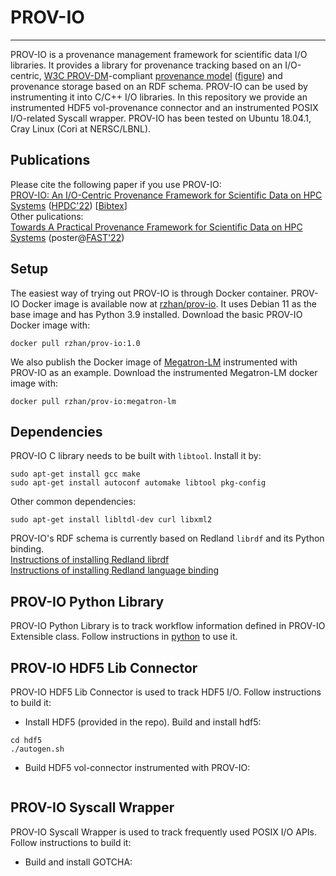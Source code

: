 # PROV-IO

---
PROV-IO is a provenance management framework for scientific data I/O libraries. It provides a library for provenance tracking based on an I/O-centric, [W3C PROV-DM](https://www.w3.org/TR/prov-dm/)-compliant [provenance model](https://github.com/hpc-io/prov-io/blob/master/provio_ontology.ttl) ([figure](https://github.com/hpc-io/prov-io/blob/master/doc/provio-latest.png)) and provenance storage based on an RDF schema. PROV-IO can be used by instrumenting it into C/C++ I/O libraries. In this repository we provide an instrumented HDF5 vol-provenance connector and an instrumented POSIX I/O-related Syscall wrapper. PROV-IO has been tested on Ubuntu 18.04.1, Cray Linux (Cori at NERSC/LBNL).

## Publications
Please cite the following paper if you use PROV-IO:  <br /> 
[PROV-IO: An I/O-Centric Provenance Framework for Scientific Data on HPC Systems](https://dl.acm.org/doi/10.1145/3502181.3531477) ([HPDC'22](https://www.hpdc.org/2022/)) [[Bibtex](https://github.com/hpc-io/prov-io/blob/master/doc/acm_3502181.3531477.bib)] <br /> 
Other pulications:  <br /> 
[Towards A Practical Provenance Framework for Scientific Data on HPC Systems](https://github.com/hpc-io/prov-io/blob/master/doc/FAST_22_WiP_PROV-IO.pdf) (poster@[FAST'22](https://www.usenix.org/conference/fast22)) <br />

## Setup
The easiest way of trying out PROV-IO is through Docker container. PROV-IO Docker image is available now at [rzhan/prov-io](https://hub.docker.com/repository/docker/rzhan/prov-io). It uses Debian 11 as the base image and has Python 3.9 installed. Download the basic PROV-IO Docker image with:
```
docker pull rzhan/prov-io:1.0
```
We also publish the Docker image of [Megatron-LM](https://github.com/NVIDIA/Megatron-LM) instrumented with PROV-IO as an example. Download the instrumented Megatron-LM docker image with:
```
docker pull rzhan/prov-io:megatron-lm
```

## Dependencies
PROV-IO C library needs to be built with ```libtool```. Install it by: <br /> 
```
sudo apt-get install gcc make
sudo apt-get install autoconf automake libtool pkg-config
```
Other common dependencies: 
```
sudo apt-get install libltdl-dev curl libxml2
```
PROV-IO's RDF schema is currently based on Redland ```librdf``` and its Python binding. <br /> 
[Instructions of installing Redland librdf](https://librdf.org/INSTALL.html) <br /> 
[Instructions of installing Redland language binding](https://librdf.org/bindings/) <br /> 

## PROV-IO Python Library
PROV-IO Python Library is to track workflow information defined in PROV-IO Extensible class.
Follow instructions in [python](https://github.com/hpc-io/prov-io/tree/master/python) to use it.

## PROV-IO HDF5 Lib Connector
PROV-IO HDF5 Lib Connector is used to track HDF5 I/O. Follow instructions to build it:
- Install HDF5 (provided in the repo). Build and install hdf5:
```
cd hdf5
./autogen.sh
```

- Build HDF5 vol-connector instrumented with PROV-IO:
```
```

## PROV-IO Syscall Wrapper
PROV-IO Syscall Wrapper is used to track frequently used POSIX I/O APIs. Follow instructions to build it:
- Build and install GOTCHA:
```
```
